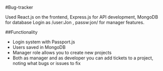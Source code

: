 #Bug-tracker

Used React.js on the frontend, Express.js for API development, MongoDB for database
Login as /user:Jon , passw:jon/ for manager features.

##Functionality
- Login system with Passport.js
- Users saved in MongoDB
- Manager role allows you to create new projects
- Both as manager and as developer you can add tickets to a project, noting what bugs or issues to fix
